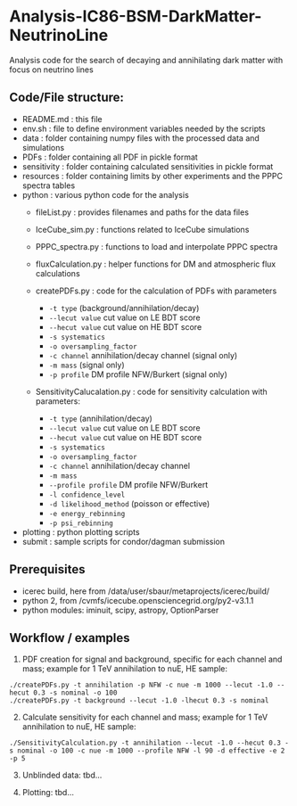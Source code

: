 # Analysis-IC86-BSM-DarkMatter-NeutrinoLine
Analysis code for the search of decaying and annihilating dark matter with focus on neutrino lines

## Code/File structure:

- README.md : this file
- env.sh : file to define environment variables needed by the scripts
- data : folder containing numpy files with the processed data and simulations
- PDFs : folder containing all PDF in pickle format
- sensitivity : folder containing calculated sensitivities in pickle format
- resources : folder containing limits by other experiments and the PPPC spectra tables
- python : various python code for the analysis
  - fileList.py : provides filenames and paths for the data files
  - IceCube_sim.py : functions related to IceCube simulations
  - PPPC_spectra.py : functions to load and interpolate PPPC spectra 
  - fluxCalculation.py : helper functions for DM and atmospheric flux calculations
  - createPDFs.py : code for the calculation of PDFs with parameters
    - `-t type` (background/annihilation/decay)
    - `--lecut value` cut value on LE BDT score
    - `--hecut value` cut value on HE BDT score
    - `-s systematics`
    - `-o oversampling_factor`
    - `-c channel` annihilation/decay channel (signal only)
    - `-m mass` (signal only)
    - `-p profile` DM profile NFW/Burkert (signal only)
    
  - SensitivityCalucalation.py : code for sensitivity calculation with parameters:
    - `-t type` (annihilation/decay)
    - `--lecut value` cut value on LE BDT score
    - `--hecut value` cut value on HE BDT score
    - `-s systematics`
    - `-o oversampling_factor`
    - `-c channel` annihilation/decay channel
    - `-m mass`
    - `--profile profile` DM profile NFW/Burkert
    - `-l confidence_level`
    - `-d likelihood_method` (poisson or effective)
    - `-e energy_rebinning`
    - `-p psi_rebinning`
- plotting : python plotting scripts
- submit : sample scripts for condor/dagman submission


## Prerequisites

- icerec build, here from /data/user/sbaur/metaprojects/icerec/build/
- python 2, from /cvmfs/icecube.opensciencegrid.org/py2-v3.1.1
- python modules: iminuit, scipy, astropy, OptionParser

## Workflow / examples

1. PDF creation for signal and background, specific for each channel and mass; example for 1 TeV annihilation to nuE, HE sample:
```
./createPDFs.py -t annihilation -p NFW -c nue -m 1000 --lecut -1.0 --hecut 0.3 -s nominal -o 100
./createPDFs.py -t background --lecut -1.0 -lhecut 0.3 -s nominal
```

2. Calculate sensitivity for each channel and mass; example for 1 TeV annihilation to nuE, HE sample:
```
./SensitivityCalculation.py -t annihilation --lecut -1.0 --hecut 0.3 -s nominal -o 100 -c nue -m 1000 --profile NFW -l 90 -d effective -e 2 -p 5
```

3. Unblinded data: tbd...

4. Plotting: tbd...
